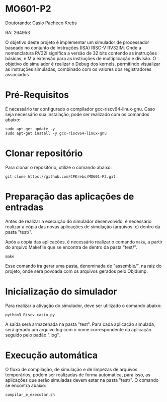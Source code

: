 # MO601-P2

Doutorando: Casio Pacheco Krebs

RA: 264953

O objetivo deste projeto é implementar um simulador de processador baseado no conjunto de instruções (ISA) RISC-V RV32IM. Onde a nomenclatura RV32I significa a versão de 32 bits contendo as instruções básicas, e M a extensão para as instruções de multiplicação e divisão. O objetivo do simulador é realizar o Debug dos kernels, permitindo visualizar as instruções simuladas, combinado com os valores dos registradores associados 

# Pré-Requisitos

É necessário ter configurado o compilador gcc-riscv64-linux-gnu. Caso seja necessário sua instalação, pode ser realizado com os comandos abaixo:

```
sudo apt-get update -y
sudo apt-get install -y gcc-riscv64-linux-gnu
```



# Clonar repositório

Para clonar o repositório, utilize o comando abaixo:

```
git clone https://github.com/CPKrebs/MO601-P2.git
```

# Preparação das aplicações de entradas

Antes de realizar a execução do simulador desenvolvido, é necessário realizar a cópia das novas aplicações de simulação (arquivos .c) dentro da pasta "test/".


Após a cópia das aplicações, é necessário realizar o comando ```make```, a partir do arquivo Makefile que se encontra de dentro da pasta "test/". 

```
make
```

Esse comando ira gerar uma pasta, denominada de "assemble/", na raiz do projeto, onde será povoada com os arquivos gerados pelo Objdump.


# Inicialização do simulador


Para realizar a ativação do simulador, deve ser utilizado o comando abaixo:

```
python3 Riscv_casio.py 
```

A saída será armazenada na pasta "test". Para cada aplicação simulada, será gerado um arquivo log com o nome correspondente da aplicação seguido pelo padão ".log".

# Execução automática

O fluxo de compilação, de simulação e de limpezas de arquivos temporários, podem ser realizadas de forma automática, para isso, as aplicações que serão simuladas devem estar na pasta "test/". O comando se encontra abaixo:

```
compilar_e_executar.sh
```
